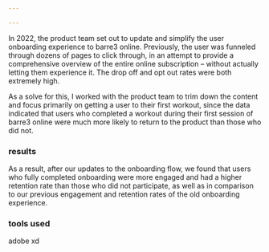 ```yaml
---

---
```


In 2022, the product team set out to update and simplify the user onboarding experience to barre3 online. Previously, the user was funneled through dozens of pages to click through, in an attempt to provide a comprehensive overview of the entire online subscription – without actually letting them experience it. The drop off and opt out rates were both extremely high.

As a solve for this, I worked with the product team to trim down the content and focus primarily on getting a user to their first workout, since the data indicated that users who completed a workout during their first session of barre3 online were much more likely to return to the product than those who did not.

### results

As a result, after our updates to the onboarding flow, we found that users who fully completed onboarding were more engaged and had a higher retention rate than those who did not participate, as well as in comparison to our previous engagement and retention rates of the old onboarding experience.


### tools used

adobe xd
